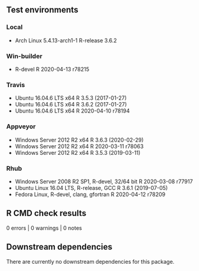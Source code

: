 ## Test environments

### Local
* Arch Linux 5.4.13-arch1-1                       R-release 3.6.2

### Win-builder
* R-devel                                         R 2020-04-13 r78215

### Travis
* Ubuntu 16.04.6 LTS x64                          R 3.5.3 (2017-01-27)
* Ubuntu 16.04.6 LTS x64                          R 3.6.2 (2017-01-27)
* Ubuntu 16.04.6 LTS x64                          R 2020-04-10 r78194

### Appveyor
* Windows Server 2012 R2 x64                      R 3.6.3 (2020-02-29)
* Windows Server 2012 R2 x64                      R 2020-03-11 r78063
* Windows Server 2012 R2 x64                      R 3.5.3 (2019-03-11)

### Rhub
* Windows Server 2008 R2 SP1, R-devel, 32/64 bit  R 2020-03-08 r77917
* Ubuntu Linux 16.04 LTS, R-release, GCC          R 3.6.1 (2019-07-05)
* Fedora Linux, R-devel, clang, gfortran          R 2020-04-12 r78209

## R CMD check results
0 errors | 0 warnings | 0 notes

## Downstream dependencies
There are currently no downstream dependencies for this package.
